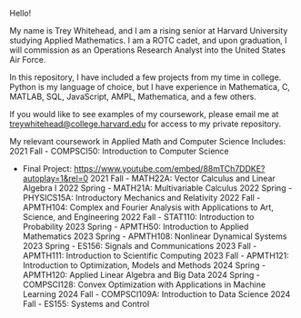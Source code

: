 Hello! 

My name is Trey Whitehead, and I am a rising senior at Harvard University studying Applied Mathematics. 
I am a ROTC cadet, and upon graduation, I will commission as an Operations Research Analyst into the United States Air Force. 

In this repository, I have included a few projects from my time in college. Python is my language of choice, but I have experience in Mathematica, C, MATLAB, SQL, JavaScript, AMPL, Mathematica, and a few others.  

If you would like to see examples of my coursework, please email me at treywhitehead@college.harvard.edu for access to my private repository. 

My relevant coursework in Applied Math and Computer Science Includes: 
2021 Fall - COMPSCI50: Introduction to Computer Science 
- Final Project: https://www.youtube.com/embed/88mTCh7DDKE?autoplay=1&rel=0
2021 Fall - MATH22A: Vector Calculus and Linear Algebra I
2022 Spring - MATH21A: Multivariable Calculus
2022 Spring - PHYSICS15A: Introductory Mechanics and Relativity
2022 Fall - APMTH104: Complex and Fourier Analysis with Applications to Art, Science, and Engineering
2022 Fall - STAT110: Introduction to Probability 
2023 Spring - APMTH50: Introduction to Applied Mathematics
2023 Spring - APMTH108: Nonlinear Dynamical Systems
2023 Spring - ES156: Signals and Communications
2023 Fall - APMTH111: Introduction to Scientific Computing
2023 Fall - APMTH121: Introduction to Optimization, Models and Methods
2024 Spring - APMTH120: Applied Linear Algebra and Big Data
2024 Spring - COMPSCI128: Convex Optimization with Applications in Machine Learning
2024 Fall - COMPSCI109A: Introduction to Data Science
2024 Fall - ES155: Systems and Control


